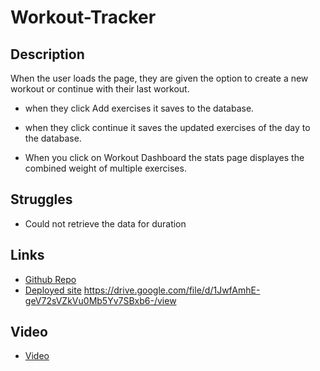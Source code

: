 # Workout-Tracker

## Description
When the user loads the page, they are given the option to create a new workout or continue with their last workout.
  * when they click Add exercises it saves to the database.

  * when they click continue it saves the updated exercises of the day to the database.

  * When you click on Workout Dashboard the stats page displayes the combined weight of multiple exercises.

## Struggles
* Could not retrieve the data for duration

## Links

* <a href = "https://github.com/Moon-Ingenium/Workout-Tracker.git">Github Repo</a>
* <a href = "https://infinite-woodland-20073.herokuapp.com">Deployed site</a>
https://drive.google.com/file/d/1JwfAmhE-geV72sVZkVu0Mb5Yv7SBxb6-/view

## Video
* <a href = "https://drive.google.com/file/d/1JwfAmhE-geV72sVZkVu0Mb5Yv7SBxb6-/view">Video</a>